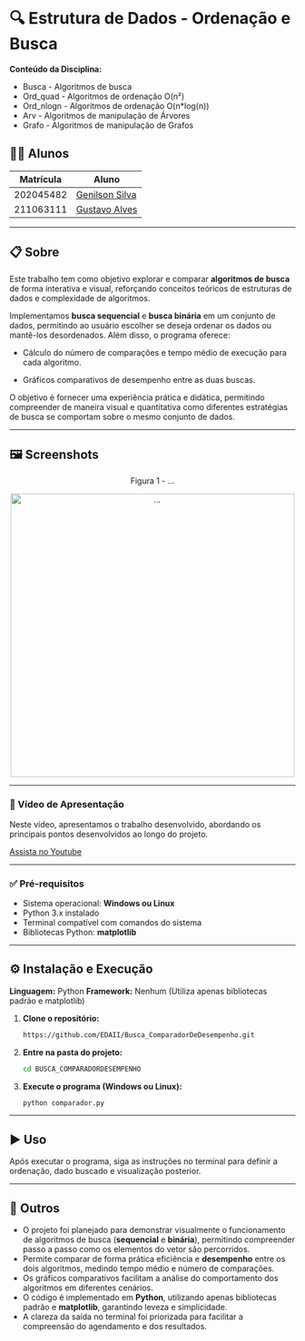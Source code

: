 # 🔍 Estrutura de Dados - Ordenação e Busca

**Conteúdo da Disciplina:**
 - Busca - Algoritmos de busca  
 - Ord_quad - Algoritmos de ordenação O(n²)  
 - Ord_nlogn - Algoritmos de ordenação O(n*log(n))  
 - Arv - Algoritmos de manipulação de Árvores  
 - Grafo - Algoritmos de manipulação de Grafos

## 👨‍🏫 Alunos

| Matrícula   | Aluno           |
|-------------|-----------------|
| 202045482   | [Genilson Silva](https://github.com/GenilsonJrs)   |
| 211063111   | [Gustavo Alves](https://github.com/gustaallves)   |

---

## 📋 Sobre

Este trabalho tem como objetivo explorar e comparar **algoritmos de busca** de forma interativa e visual, reforçando conceitos teóricos de estruturas de dados e complexidade de algoritmos.

Implementamos **busca sequencial** e **busca binária** em um conjunto de dados, permitindo ao usuário escolher se deseja ordenar os dados ou mantê-los desordenados. Além disso, o programa oferece:

- Cálculo do número de comparações e tempo médio de execução para cada algoritmo.

- Gráficos comparativos de desempenho entre as duas buscas.

O objetivo é fornecer uma experiência prática e didática, permitindo compreender de maneira visual e quantitativa como diferentes estratégias de busca se comportam sobre o mesmo conjunto de dados.

---

## 🖼️ Screenshots

<p align="center">Figura 1 - ...</p>

<p align="center">
  <img src="" alt="..." width="500"/>
</p>

---

### 🎥 Vídeo de Apresentação

Neste vídeo, apresentamos o trabalho desenvolvido, abordando os principais pontos desenvolvidos ao longo do projeto.

[Assista no Youtube]()

---

### ✅ Pré-requisitos

- Sistema operacional: **Windows ou Linux**
- Python 3.x instalado
- Terminal compatível com comandos do sistema
- Bibliotecas Python: **matplotlib**

---

## ⚙️ Instalação e Execução

**Linguagem:** Python
**Framework:** Nenhum (Utiliza apenas bibliotecas padrão e matplotlib)

1.  **Clone o repositório:**

    ```bash
    https://github.com/EDAII/Busca_ComparadorDeDesempenho.git
    
    ```

2.  **Entre na pasta do projeto:**

    ```bash
    cd BUSCA_COMPARADORDESEMPENHO
    ```

3.  **Execute o programa (Windows ou Linux):**

    ```bash
    python comparador.py
    ```    

---

## ▶️ Uso

Após executar o programa, siga as instruções no terminal para definir a ordenação, dado buscado e visualização posterior.

---

## 🧠 Outros

- O projeto foi planejado para demonstrar visualmente o funcionamento de algoritmos de busca (**sequencial** e **binária**), permitindo compreender passo a passo como os elementos do vetor são percorridos.
- Permite comparar de forma prática eficiência e **desempenho** entre os dois algoritmos, medindo tempo médio e número de comparações.
- Os gráficos comparativos facilitam a análise do comportamento dos algoritmos em diferentes cenários.
- O código é implementado em **Python**, utilizando apenas bibliotecas padrão e **matplotlib**, garantindo leveza e simplicidade.
- A clareza da saída no terminal foi priorizada para facilitar a compreensão do agendamento e dos resultados.